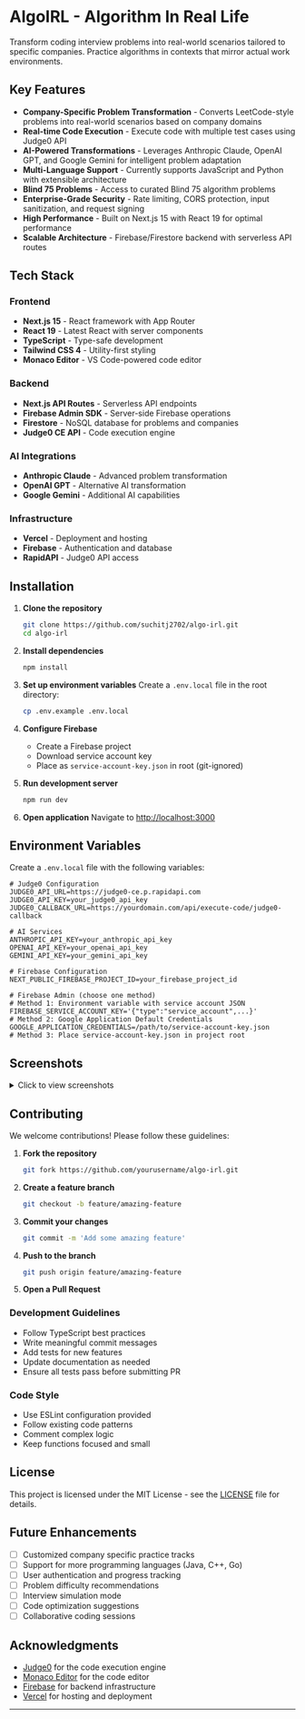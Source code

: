 # AlgoIRL - Algorithm In Real Life

Transform coding interview problems into real-world scenarios tailored to specific companies. Practice algorithms in contexts that mirror actual work environments.

## Key Features

- **Company-Specific Problem Transformation** - Converts LeetCode-style problems into real-world scenarios based on company domains
- **Real-time Code Execution** - Execute code with multiple test cases using Judge0 API
- **AI-Powered Transformations** - Leverages Anthropic Claude, OpenAI GPT, and Google Gemini for intelligent problem adaptation
- **Multi-Language Support** - Currently supports JavaScript and Python with extensible architecture
- **Blind 75 Problems** - Access to curated Blind 75 algorithm problems
- **Enterprise-Grade Security** - Rate limiting, CORS protection, input sanitization, and request signing
- **High Performance** - Built on Next.js 15 with React 19 for optimal performance
- **Scalable Architecture** - Firebase/Firestore backend with serverless API routes

## Tech Stack

### Frontend
- **Next.js 15** - React framework with App Router
- **React 19** - Latest React with server components
- **TypeScript** - Type-safe development
- **Tailwind CSS 4** - Utility-first styling
- **Monaco Editor** - VS Code-powered code editor

### Backend
- **Next.js API Routes** - Serverless API endpoints
- **Firebase Admin SDK** - Server-side Firebase operations
- **Firestore** - NoSQL database for problems and companies
- **Judge0 CE API** - Code execution engine

### AI Integrations
- **Anthropic Claude** - Advanced problem transformation
- **OpenAI GPT** - Alternative AI transformation
- **Google Gemini** - Additional AI capabilities

### Infrastructure
- **Vercel** - Deployment and hosting
- **Firebase** - Authentication and database
- **RapidAPI** - Judge0 API access

## Installation

1. **Clone the repository**
   ```bash
   git clone https://github.com/suchitj2702/algo-irl.git
   cd algo-irl
   ```

2. **Install dependencies**
   ```bash
   npm install
   ```

3. **Set up environment variables**
   Create a `.env.local` file in the root directory:
   ```bash
   cp .env.example .env.local
   ```

4. **Configure Firebase**
   - Create a Firebase project
   - Download service account key
   - Place as `service-account-key.json` in root (git-ignored)

5. **Run development server**
   ```bash
   npm run dev
   ```

6. **Open application**
   Navigate to [http://localhost:3000](http://localhost:3000)

## Environment Variables

Create a `.env.local` file with the following variables:

```env
# Judge0 Configuration
JUDGE0_API_URL=https://judge0-ce.p.rapidapi.com
JUDGE0_API_KEY=your_judge0_api_key
JUDGE0_CALLBACK_URL=https://yourdomain.com/api/execute-code/judge0-callback

# AI Services
ANTHROPIC_API_KEY=your_anthropic_api_key
OPENAI_API_KEY=your_openai_api_key
GEMINI_API_KEY=your_gemini_api_key

# Firebase Configuration
NEXT_PUBLIC_FIREBASE_PROJECT_ID=your_firebase_project_id

# Firebase Admin (choose one method)
# Method 1: Environment variable with service account JSON
FIREBASE_SERVICE_ACCOUNT_KEY='{"type":"service_account",...}'
# Method 2: Google Application Default Credentials
GOOGLE_APPLICATION_CREDENTIALS=/path/to/service-account-key.json
# Method 3: Place service-account-key.json in project root
```

## Screenshots

<details>
<summary>Click to view screenshots</summary>

### Problem Transformation
![Problem Transformation](screenshots/problem-transformation.png)
*Transform LeetCode problems into company-specific scenarios*

### Code Editor
![Code Editor](screenshots/code-editor.png)
*Monaco-powered code editor with syntax highlighting*

### Test Results
![Test Results](screenshots/test-results.png)
*Real-time test case execution and results*

### Company Selection
![Company Selection](screenshots/company-selection.png)
*Choose from various tech companies or add custom ones*

</details>

## Contributing

We welcome contributions! Please follow these guidelines:

1. **Fork the repository**
   ```bash
   git fork https://github.com/yourusername/algo-irl.git
   ```

2. **Create a feature branch**
   ```bash
   git checkout -b feature/amazing-feature
   ```

3. **Commit your changes**
   ```bash
   git commit -m 'Add some amazing feature'
   ```

4. **Push to the branch**
   ```bash
   git push origin feature/amazing-feature
   ```

5. **Open a Pull Request**

### Development Guidelines

- Follow TypeScript best practices
- Write meaningful commit messages
- Add tests for new features
- Update documentation as needed
- Ensure all tests pass before submitting PR

### Code Style

- Use ESLint configuration provided
- Follow existing code patterns
- Comment complex logic
- Keep functions focused and small

## License

This project is licensed under the MIT License - see the [LICENSE](LICENSE) file for details.

## Future Enhancements
- [ ] Customized company specific practice tracks
- [ ] Support for more programming languages (Java, C++, Go)
- [ ] User authentication and progress tracking
- [ ] Problem difficulty recommendations
- [ ] Interview simulation mode
- [ ] Code optimization suggestions
- [ ] Collaborative coding sessions

## Acknowledgments

- [Judge0](https://judge0.com/) for the code execution engine
- [Monaco Editor](https://microsoft.github.io/monaco-editor/) for the code editor
- [Firebase](https://firebase.google.com/) for backend infrastructure
- [Vercel](https://vercel.com/) for hosting and deployment

---
